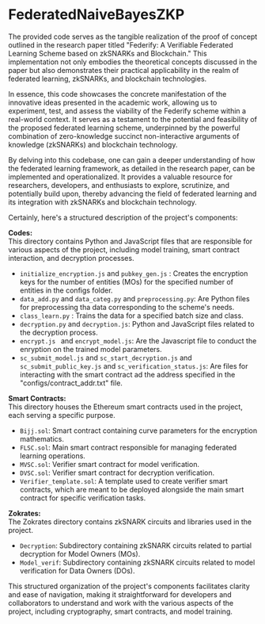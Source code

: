 # FederatedNaiveBayesZKP

The provided code serves as the tangible realization of the proof of concept outlined in the research paper titled "Federify: A Verifiable Federated Learning Scheme based on zkSNARKs and Blockchain." This implementation not only embodies the theoretical concepts discussed in the paper but also demonstrates their practical applicability in the realm of federated learning, zkSNARKs, and blockchain technologies.

In essence, this code showcases the concrete manifestation of the innovative ideas presented in the academic work, allowing us to experiment, test, and assess the viability of the Federify scheme within a real-world context. It serves as a testament to the potential and feasibility of the proposed federated learning scheme, underpinned by the powerful combination of zero-knowledge succinct non-interactive arguments of knowledge (zkSNARKs) and blockchain technology.

By delving into this codebase, one can gain a deeper understanding of how the federated learning framework, as detailed in the research paper, can be implemented and operationalized. It provides a valuable resource for researchers, developers, and enthusiasts to explore, scrutinize, and potentially build upon, thereby advancing the field of federated learning and its integration with zkSNARKs and blockchain technology.

Certainly, here's a structured description of the project's components:

**Codes:**  
This directory contains Python and JavaScript files that are responsible for various aspects of the project, including model training, smart contract interaction, and decryption processes.
- `initialize_encryption.js` and `pubkey_gen.js` : Creates the encryption keys for the number of entities (MOs) for the specified number of entities in the configs folder. 
- `data_add.py` and `data_categ.py` and `preprocessing.py`: Are Python files for preprocessing tha data corresponding to the scheme's needs.
- `class_learn.py` : Trains the data for a specified batch size and class. 
- `decryption.py` and `decryption.js`: Python and JavaScript files related to the decryption process.
- `encrypt.js ` and `encrypt_model.js`: Are the Javascript file to conduct the enryption on the trained model parameters. 
-  `sc_submit_model.js` and `sc_start_decryption.js` and `sc_submit_public_key.js` and `sc_verification_status.js`: Are files for interacting with the smart contract ad the address specified in the "configs/contract_addr.txt" file. 

**Smart Contracts:**  
This directory houses the Ethereum smart contracts used in the project, each serving a specific purpose.

- `Bijj.sol`: Smart contract containing curve parameters for the encryption mathematics.
- `FLSC.sol`: Main smart contract responsible for managing federated learning operations.
- `MVSC.sol`: Verifier smart contract for model verification.
- `DVSC.sol`: Verifier smart contract for decryption verification.
- `Verifier_template.sol`: A template used to create verifier smart contracts, which are meant to be deployed alongside the main smart contract for specific verification tasks.

**Zokrates:**  
The Zokrates directory contains zkSNARK circuits and libraries used in the project.

- `Decryption`: Subdirectory containing zkSNARK circuits related to partial decryption for Model Owners (MOs).
- `Model_verif`: Subdirectory containing zkSNARK circuits related to model verification for Data Owners (DOs).

This structured organization of the project's components facilitates clarity and ease of navigation, making it straightforward for developers and collaborators to understand and work with the various aspects of the project, including cryptography, smart contracts, and model training.